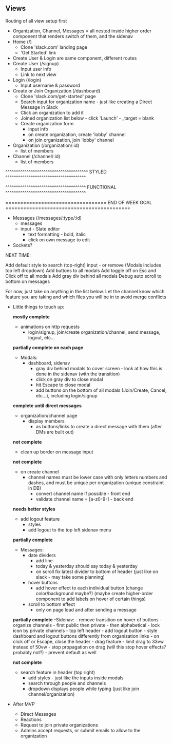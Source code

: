## Views

Routing of all view setup first

 - Organization, Channel, Messages = all nested inside higher order component that renders switch of them, and the sidenav
 - Home (/)
    - Clone 'slack.com' landing page
    - 'Get Started' link
 - Create User & Login are same component, different routes
 - Create User (/signup)
    - Input user info
    - Link to next view
 - Login (/login)
    - Input username & password
 - Create or Join Organization (/dashboard)
    - Clone 'slack.com/get-started' page
    - Search input for organization name - just like creating a Direct Message in Slack
    - Click an organization to add it
    - Joined organization list below - click 'Launch' - _target = blank
    - Create organization form
        - input info
        - on create organization, create 'lobby' channel
        - on join organization, join 'lobby' channel
 - Organization (/organization/:id)
    - list of members
 - Channel (/channel/:id)
    - list of members

^^^^^^^^^^^^^^^^^^^^^^^^^^^^^^^^^^^^^^^    STYLED    ^^^^^^^^^^^^^^^^^^^^^^^^^^^^^^^^^^^^^^

^^^^^^^^^^^^^^^^^^^^^^^^^^^^^^^^^^^^^^   FUNCTIONAL   ^^^^^^^^^^^^^^^^^^^^^^^^^^^^^^^^^^^^^^

==================================   END OF WEEK GOAL   ==========================================

 - Messages (/messages/:type/:id)
    - messages
    - input - Slate editor
        - text formatting - bold, italic
        - click on own message to edit
 - Sockets?

NEXT TIME:

Add default style to search (top-right) input - or remove
(Modals includes top left dropdown)
Add buttons to all modals
Add toggle off on Esc and Click off to all modals
Add gray div behind all modals
Debug auto scroll to bottom on messages


For now, just take on anything in the list below. Let the channel know which feature you are taking and which files you will be in to avoid merge conflicts

 - Little things to touch up:
    
    **mostly complete**
    - animations on http requests
        - login/signup, join/create organization/channel, send message, logout, etc...
    
    **partially complete on each page**
    - Modals:
        - dashboard, sidenav
            - gray div behind modals to cover screen - look at how this is done in the sidenav (with the transition)
            - click on gray div to close modal
            - hit Escape to close modal
            - add buttons on the bottom of all modals (Join/Create, Cancel, etc...), including login/signup
    
    **complete until direct messages**
    - organization/channel page
        - display members
            - as buttons/links to create a direct message with them (after DMs are built out)
    
    **not complete**
    - clean up border on message input
    
    **not complete**
    - on create channel
        - channel names must be lower case with only letters numbers and dashes, and must be unique per organization (unique constraint in DB)
            - convert channel name if possible - front end
            - validate channel name = [a-z0-9\-] - back end
    
    **needs better styles**
    - add logout feature
        - styles
        - add logout to the top left sidenav menu
    
    **partially complete**
    - Messages:
        - date dividers
            - add line
            - today & yesterday should say today & yesterday
            - on scroll fix latest divider to bottom of header (just like on slack - may take some planning)
        - hover buttons
            - add hover effect to each individual button (change color/background maybe?) (maybe create higher-order component to add labels on hover of certain things)
        - scroll to bottom effect
            - only on page load and after sending a message
    
    **partially complete**
    -Sidenav:
        - remove transition on hover of buttons
        - organize channels
            - first public then private
            - then alphabetical
            - lock icon by private channels
        <!-- 
        **complete**
        - change background on selected channel
            - instead of bold (bold & white will be for new messages) -->
        - top left header
            - add logout button
            - style dashboard and logout buttons differently from organization links
            - on click off or Escape, close the header
        - drag feature
            - limit drag to 33vw instead of 50vw
            - stop propagation on drag (will this stop hover effects? probably not?)
            - prevent default as well
    
    **not complete**
    - search feature in header (top right)
        - add styles - just like the inputs inside modals
        - search through people and channels
        - dropdown displays people while typing (just like join channel/organization)



 - After MVP
    - Direct Messages
    - Reactions
    - Request to join private organizations
    - Admins accept requests, or submit emails to allow to the organization
